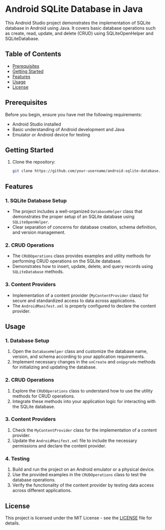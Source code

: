 # Android SQLite Database in Java

This Android Studio project demonstrates the implementation of SQLite database in Android using Java. It covers basic database operations such as create, read, update, and delete (CRUD) using SQLiteOpenHelper and SQLiteDatabase.

## Table of Contents

- [Prerequisites](#prerequisites)
- [Getting Started](#getting-started)
- [Features](#features)
- [Usage](#usage)
- [License](#license)

## Prerequisites

Before you begin, ensure you have met the following requirements:
- Android Studio installed
- Basic understanding of Android development and Java
- Emulator or Android device for testing

## Getting Started

1. Clone the repository:

   ```bash
   git clone https://github.com/your-username/android-sqlite-database.git


## Features

### 1. SQLite Database Setup
- The project includes a well-organized `DatabaseHelper` class that demonstrates the proper setup of an SQLite database using `SQLiteOpenHelper`.
- Clear separation of concerns for database creation, schema definition, and version management.

### 2. CRUD Operations
- The `CRUDOperations` class provides examples and utility methods for performing CRUD operations on the SQLite database.
- Demonstrates how to insert, update, delete, and query records using `SQLiteDatabase` methods.

### 3. Content Providers
- Implementation of a content provider (`MyContentProvider` class) for secure and standardized access to data across applications.
- The `AndroidManifest.xml` is properly configured to declare the content provider.

## Usage

### 1. Database Setup
1. Open the `DatabaseHelper` class and customize the database name, version, and schema according to your application requirements.
2. Implement necessary changes in the `onCreate` and `onUpgrade` methods for initializing and updating the database.

### 2. CRUD Operations
1. Explore the `CRUDOperations` class to understand how to use the utility methods for CRUD operations.
2. Integrate these methods into your application logic for interacting with the SQLite database.

### 3. Content Providers
1. Check the `MyContentProvider` class for the implementation of a content provider.
2. Update the `AndroidManifest.xml` file to include the necessary permissions and declare the content provider.

### 4. Testing
1. Build and run the project on an Android emulator or a physical device.
2. Use the provided examples in the `CRUDOperations` class to test the database operations.
3. Verify the functionality of the content provider by testing data access across different applications.

## License

This project is licensed under the MIT License - see the [LICENSE](LICENSE) file for details.


